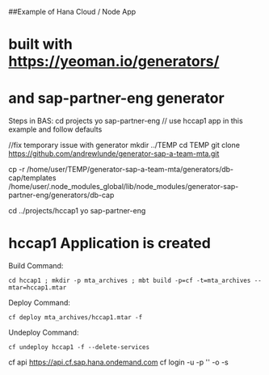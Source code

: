 
##Example of Hana  Cloud   / Node App  
# built with https://yeoman.io/generators/
# and sap-partner-eng  generator


Steps in BAS:
cd projects
yo sap-partner-eng
// use hccap1 app in this example and follow defaults

//fix temporary issue with generator
mkdir ../TEMP
cd TEMP
git clone https://github.com/andrewlunde/generator-sap-a-team-mta.git

cp -r /home/user/TEMP/generator-sap-a-team-mta/generators/db-cap/templates /home/user/.node_modules_global/lib/node_modules/generator-sap-partner-eng/generators/db-cap

cd ../projects/hccap1
yo sap-partner-eng



# hccap1 Application  is created

Build Command:
```
cd hccap1 ; mkdir -p mta_archives ; mbt build -p=cf -t=mta_archives --mtar=hccap1.mtar
```

Deploy Command:
```
cf deploy mta_archives/hccap1.mtar -f
```

Undeploy Command:
```
cf undeploy hccap1 -f --delete-services
```

cf api https://api.cf.sap.hana.ondemand.com
cf login -u <email> -p '<password>' -o <Org> -s <space>
